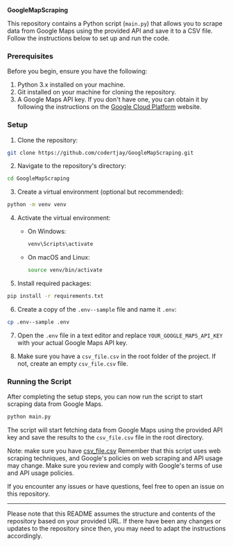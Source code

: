 **GoogleMapScraping**

This repository contains a Python script (`main.py`) that allows you to scrape data from Google Maps using the provided
API and save it to a CSV file. Follow the instructions below to set up and run the code.

### Prerequisites

Before you begin, ensure you have the following:

1. Python 3.x installed on your machine.
2. Git installed on your machine for cloning the repository.
3. A Google Maps API key. If you don't have one, you can obtain it by following the instructions on
   the [Google Cloud Platform](https://cloud.google.com/maps-platform/) website.

### Setup

1. Clone the repository:

```bash
git clone https://github.com/codertjay/GoogleMapScraping.git
```

2. Navigate to the repository's directory:

```bash
cd GoogleMapScraping
```

3. Create a virtual environment (optional but recommended):

```bash
python -m venv venv
```

4. Activate the virtual environment:

    - On Windows:
      ```bash
      venv\Scripts\activate
      ```
    - On macOS and Linux:
      ```bash
      source venv/bin/activate
      ```

5. Install required packages:

```bash
pip install -r requirements.txt
```

6. Create a copy of the `.env--sample` file and name it `.env`:

```bash
cp .env--sample .env
```

7. Open the `.env` file in a text editor and replace `YOUR_GOOGLE_MAPS_API_KEY` with your actual Google Maps API key.

8. Make sure you have a `csv_file.csv` in the root folder of the project. If not, create an empty `csv_file.csv` file.

### Running the Script

After completing the setup steps, you can now run the script to start scraping data from Google Maps.

```bash
python main.py
```

The script will start fetching data from Google Maps using the provided API key and save the results to
the `csv_file.csv` file in the root directory.

Note: make sure you have [csv_file.csv](csv_file.csv)
Remember that this script uses web scraping techniques, and Google's policies on web scraping and API usage may change.
Make sure you review and comply with Google's terms of use and API usage policies.

If you encounter any issues or have questions, feel free to open an issue on this repository.

---

Please note that this README assumes the structure and contents of the repository based on your provided URL. If there
have been any changes or updates to the repository since then, you may need to adapt the instructions accordingly.